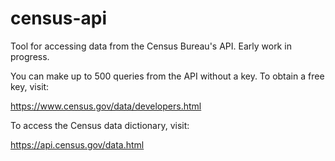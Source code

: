 # census-api
Tool for accessing data from the Census Bureau's API.  Early work in progress.


You can make up to 500 queries from the API without a key.  To obtain a free key, visit:

https://www.census.gov/data/developers.html


To access the Census data dictionary, visit:

https://api.census.gov/data.html
